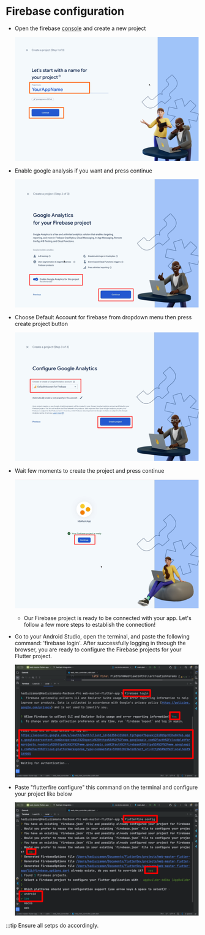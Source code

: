 # Firebase configuration

- Open the firebase [console](https://console.firebase.google.com/) and create a new project

  ![Web Master Cover Photo](./img/01.png)

- Enable google analysis if you want and press continue

  ![Web Master Cover Photo](./img/02.png)

- Choose Default Account for firebase from dropdown menu then press create project button

  ![Web Master Cover Photo](./img/03.png)

- Wait few moments to create the project and press continue

  ![Web Master Cover Photo](./img/04.png)

  - Our Firebase project is ready to be connected with your app. Let's follow a few more steps to establish the connection!

- Go to your Android Studio, open the terminal, and paste the following command: 'firebase login'. After successfully logging in through the browser, you are ready to configure the Firebase projects for your Flutter project.

  ![Web Master Cover Photo](./img/05.png)

- Paste "flutterfire configure" this command on the terminal and configure your project like below

  ![Web Master Cover Photo](./img/07.png)

:::tip
Ensure all setps do accordingly.
